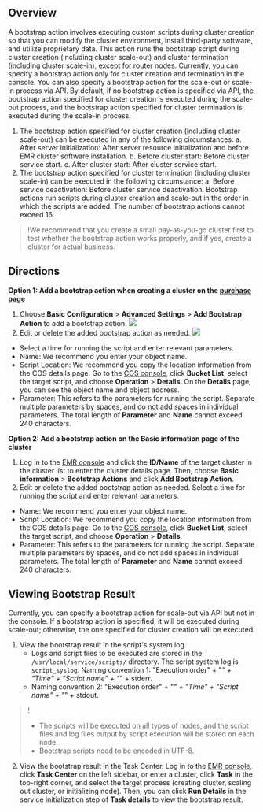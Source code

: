 ## Overview
A bootstrap action involves executing custom scripts during cluster creation so that you can modify the cluster environment, install third-party software, and utilize proprietary data. This action runs the bootstrap script during cluster creation (including cluster scale-out) and cluster termination (including cluster scale-in), except for router nodes.
Currently, you can specify a bootstrap action only for cluster creation and termination in the console. You can also specify a bootstrap action for the scale-out or scale-in process via API. By default, if no bootstrap action is specified via API, the bootstrap action specified for cluster creation is executed during the scale-out process, and the bootstrap action specified for cluster termination is executed during the scale-in process.
1. The bootstrap action specified for cluster creation (including cluster scale-out) can be executed in any of the following circumstances:
	a. After server initialization: After server resource initialization and before EMR cluster software installation.
	b. Before cluster start: Before cluster service start.
	c. After cluster start: After cluster service start.
2. The bootstrap action specified for cluster termination (including cluster scale-in) can be executed in the following circumstance:
	a. Before service deactivation: Before cluster service deactivation.
	Bootstrap actions run scripts during cluster creation and scale-out in the order in which the scripts are added. The number of bootstrap actions cannot exceed 16.

>!We recommend that you create a small pay-as-you-go cluster first to test whether the bootstrap action works properly, and if yes, create a cluster for actual business.


## Directions
**Option 1: Add a bootstrap action when creating a cluster on the [purchase page](https://buy.cloud.tencent.com/emr)**
1. Choose **Basic Configuration** > **Advanced Settings** > **Add Bootstrap Action** to add a bootstrap action.
![](https://staticintl.cloudcachetci.com/yehe/backend-news/PWQj517_%E5%9B%BD%E9%99%85%E7%AB%9928.png)
2. Edit or delete the added bootstrap action as needed.
![](https://staticintl.cloudcachetci.com/yehe/backend-news/Ydc9720_%E5%9B%BD%E9%99%85%E7%AB%9929.png)
 - Select a time for running the script and enter relevant parameters.
 - Name: We recommend you enter your object name.
 - Script Location: We recommend you copy the location information from the COS details page. Go to the [COS console](https://console.cloud.tencent.com/cos5), click **Bucket List**, select the target script, and choose **Operation** > **Details**.
On the **Details** page, you can see the object name and object address.
 - Parameter: This refers to the parameters for running the script. Separate multiple parameters by spaces, and do not add spaces in individual parameters. The total length of **Parameter** and **Name** cannot exceed 240 characters.

**Option 2: Add a bootstrap action on the **Basic information** page of the cluster**
1. Log in to the [EMR console](https://console.cloud.tencent.com/emr) and click the **ID/Name** of the target cluster in the cluster list to enter the cluster details page. Then, choose **Basic information** > **Bootstrap Actions** and click **Add Bootstrap Action**.
2. Edit or delete the added bootstrap action as needed. Select a time for running the script and enter relevant parameters.
 - Name: We recommend you enter your object name.
 - Script Location: We recommend you copy the location information from the COS details page. Go to the [COS console](https://console.cloud.tencent.com/cos5), click **Bucket List**, select the target script, and choose **Operation** > **Details**.
 - Parameter: This refers to the parameters for running the script. Separate multiple parameters by spaces, and do not add spaces in individual parameters. The total length of **Parameter** and **Name** cannot exceed 240 characters.

## Viewing Bootstrap Result
Currently, you can specify a bootstrap action for scale-out via API but not in the console. If a bootstrap action is specified, it will be executed during scale-out; otherwise, the one specified for cluster creation will be executed.
1. View the bootstrap result in the script's system log.
	- Logs and script files to be executed are stored in the `/usr/local/service/scripts/` directory. The script system log is `script_syslog`. Naming convention 1: "Execution order" + "_" + "Time" + "Script name" + "_" + stderr.
	- Naming convention 2: "Execution order" + "_" + "Time" + "Script name" + "_" + stdout.
>! 
>- The scripts will be executed on all types of nodes, and the script files and log files output by script execution will be stored on each node.
>- Bootstrap scripts need to be encoded in UTF-8.

2. View the bootstrap result in the Task Center.
Log in to the [EMR console](https://console.cloud.tencent.com/emr), click **Task Center** on the left sidebar, or enter a cluster, click **Task** in the top-right corner, and select the target process (creating cluster, scaling out cluster, or initializing node). Then, you can click **Run Details** in the service initialization step of **Task details** to view the bootstrap result.
